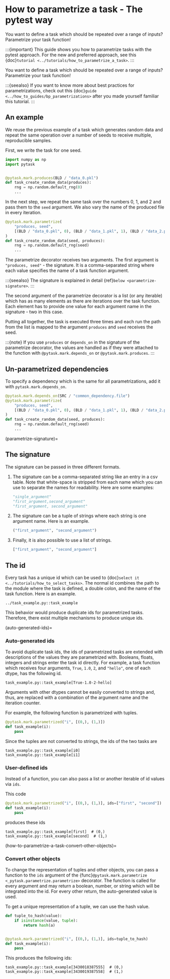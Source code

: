 # How to parametrize a task - The pytest way

You want to define a task which should be repeated over a range of inputs? Parametrize
your task function!

:::{important}
This guide shows you how to parametrize tasks with the pytest approach. For the new and
preferred approach, see this {doc}`tutorial <../tutorials/how_to_parametrize_a_task>`.
:::

You want to define a task which should be repeated over a range of inputs? Parametrize
your task function!

:::{seealso}
If you want to know more about best practices for parametrizations, check out this
{doc}`guide <../how_to_guides/bp_parametrizations>` after you made yourself familiar
this tutorial.
:::

## An example

We reuse the previous example of a task which generates random data and repeat the same
operation over a number of seeds to receive multiple, reproducible samples.

First, we write the task for one seed.

```python
import numpy as np
import pytask


@pytask.mark.produces(BLD / "data_0.pkl")
def task_create_random_data(produces):
    rng = np.random.default_rng(0)
    ...
```

In the next step, we repeat the same task over the numbers 0, 1, and 2 and pass them to
the `seed` argument. We also vary the name of the produced file in every iteration.

```python
@pytask.mark.parametrize(
    "produces, seed",
    [(BLD / "data_0.pkl", 0), (BLD / "data_1.pkl", 1), (BLD / "data_2.pkl", 2)],
)
def task_create_random_data(seed, produces):
    rng = np.random.default_rng(seed)
    ...
```

The parametrize decorator receives two arguments. The first argument is
`"produces, seed"` - the signature. It is a comma-separated string where each value
specifies the name of a task function argument.

:::{seealso}
The signature is explained in detail {ref}`below <parametrize-signature>`.
:::

The second argument of the parametrize decorator is a list (or any iterable) which has
as many elements as there are iterations over the task function. Each element has to
provide one value for each argument name in the signature - two in this case.

Putting all together, the task is executed three times and each run the path from the
list is mapped to the argument `produces` and `seed` receives the seed.

:::{note}
If you use `produces` or `depends_on` in the signature of the parametrize decorator, the
values are handled as if they were attached to the function with
`@pytask.mark.depends_on` or `@pytask.mark.produces`.
:::

## Un-parametrized dependencies

To specify a dependency which is the same for all parametrizations, add it with
`pytask.mark.depends_on`.

```python
@pytask.mark.depends_on(SRC / "common_dependency.file")
@pytask.mark.parametrize(
    "produces, seed",
    [(BLD / "data_0.pkl", 0), (BLD / "data_1.pkl", 1), (BLD / "data_2.pkl", 2)],
)
def task_create_random_data(seed, produces):
    rng = np.random.default_rng(seed)
    ...
```

(parametrize-signature)=

## The signature

The signature can be passed in three different formats.

1. The signature can be a comma-separated string like an entry in a csv table. Note that
   white-space is stripped from each name which you can use to separate the names for
   readability. Here are some examples:

   ```python
   "single_argument"
   "first_argument,second_argument"
   "first_argument, second_argument"
   ```

1. The signature can be a tuple of strings where each string is one argument name. Here
   is an example.

   ```python
   ("first_argument", "second_argument")
   ```

1. Finally, it is also possible to use a list of strings.

   ```python
   ["first_argument", "second_argument"]
   ```

## The id

Every task has a unique id which can be used to
{doc}`select it <../tutorials/how_to_select_tasks>`. The normal id combines the path to
the module where the task is defined, a double colon, and the name of the task function.
Here is an example.

```
../task_example.py::task_example
```

This behavior would produce duplicate ids for parametrized tasks. Therefore, there exist
multiple mechanisms to produce unique ids.

(auto-generated-ids)=

### Auto-generated ids

To avoid duplicate task ids, the ids of parametrized tasks are extended with
descriptions of the values they are parametrized with. Booleans, floats, integers and
strings enter the task id directly. For example, a task function which receives four
arguments, `True`, `1.0`, `2`, and `"hello"`, one of each dtype, has the following id.

```
task_example.py::task_example[True-1.0-2-hello]
```

Arguments with other dtypes cannot be easily converted to strings and, thus, are
replaced with a combination of the argument name and the iteration counter.

For example, the following function is parametrized with tuples.

```python
@pytask.mark.parametrized("i", [(0,), (1,)])
def task_example(i):
    pass
```

Since the tuples are not converted to strings, the ids of the two tasks are

```
task_example.py::task_example[i0]
task_example.py::task_example[i1]
```

### User-defined ids

Instead of a function, you can also pass a list or another iterable of id values via
`ids`.

This code

```python
@pytask.mark.parametrized("i", [(0,), (1,)], ids=["first", "second"])
def task_example(i):
    pass
```

produces these ids

```
task_example.py::task_example[first]  # (0,)
task_example.py::task_example[second]  # (1,)
```

(how-to-parametrize-a-task-convert-other-objects)=

### Convert other objects

To change the representation of tuples and other objects, you can pass a function to the
`ids` argument of the {func}`@pytask.mark.parametrize <_pytask.parametrize.parametrize>`
decorator. The function is called for every argument and may return a boolean, number,
or string which will be integrated into the id. For every other return, the
auto-generated value is used.

To get a unique representation of a tuple, we can use the hash value.

```python
def tuple_to_hash(value):
    if isinstance(value, tuple):
        return hash(a)


@pytask.mark.parametrized("i", [(0,), (1,)], ids=tuple_to_hash)
def task_example(i):
    pass
```

This produces the following ids:

```
task_example.py::task_example[3430018387555]  # (0,)
task_example.py::task_example[3430019387558]  # (1,)
```
